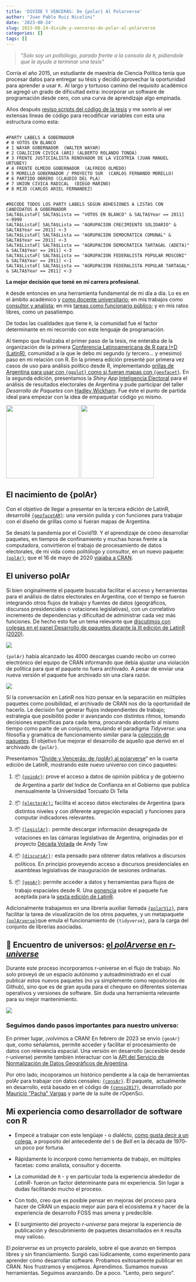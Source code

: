 ```yaml
---
title: 'DIVIDE Y VENCERÁS: De {polar} Al Polarverse'
author: "Juan Pablo Ruiz Nicolini"
date: '2023-08-24'
slug: 2023-08-24-divide-y-venceras-de-polar-al-polarverse
categories: []
tags: []
---
```


> *"Solo soy un politólogo, parado frente a la consola de `R`, pidiendole que le ayude a terminar una tesis"*

Corría el año 2015, un estudiante de maestría de Ciencia Política tenía que procesar datos para entregar su tésis y decidió aprovechar la oportunidad para aprender a usar `R.` Al largo y tortuoso camino del requisito académico se agregó un grado de dificultad extra: incorporar un software de programación desde cero, con una curva de aprendizaje algo empinada.

Años después [reviso scripts del código de la tesis](https://github.com/TuQmano/evoteSALTA_UTDT) y me sonrío al ver extensas líneas de código para recodificar variables con esta una estructura como esta:

```{r}

#PARTY LABELS A GOBERNADOR
# 0 VOTOS EN BLANCO
# 1 WAYAR GOBERNADOR  (WALTER WAYAR)
# 2 COALICION CIVICA (ARI) (ALBERTO ROLANDO TONDA)
# 3 FRENTE JUSTICIALISTA RENOVADOR DE LA VICOTRIA (JUAN MANUEL URTUBEY)
# 4 FRENTE OLMEDO GOBERNADOR  (ALFREDO OLMEDO)
# 5 MORELLO GOBERNADOR / PROYECTO SUR  (CARLOS FERNANDO MORELLO)
# 6 PARTIDO OBRERO (CLAUDIO DEL PLA)
# 7 UNION CIVICA RADICAL  (DIEGO MARINO)
# 8 MIJD (CARLOS ARIEL FERNANDEZ)


#RECODE TODOS LOS PARTY LABELS SEGUN ADHESIONES A LISTAS CON CANDIDATOS A GOBERNADOR
SALTA$ListaF[ SALTA$Lista == "VOTOS EN BLANCO" & SALTA$Year == 2011] <-9999
SALTA$ListaF[ SALTA$Lista == "AGRUPACION CRECIMIENTO SOLIDARIO" & SALTA$Year == 2011] <-3
SALTA$ListaF[ SALTA$Lista == "AGRUPACION DEMOCRATICA COMUNAL" & SALTA$Year == 2011] <-3
SALTA$ListaF[ SALTA$Lista == "AGRUPACION DEMOCRATICA TARTAGAL (ADETA)" & SALTA$Year == 2011] <-3
SALTA$ListaF[ SALTA$Lista == "AGRUPACION FEDERALISTA POPULAR MOSCONI" & SALTA$Year == 2011] <-1
SALTA$ListaF[ SALTA$Lista == "AGRUPACION FEDERALISTA POPULAR TARTAGAL" & SALTA$Year == 2011] <-3
```

**La mejor decisión que tomé en mi carrera profesional.**

`R` desde entonces en una herramienta fundamental de mi día a día. Lo es en el ámbito académico y [como docente universitario](https://tuqmano.github.io/geo_utdt/); en mis trabajos como [consultor y analista](https://twitter.com/menta_arg); en mis [tareas como funcionario público](https://ropensci.org/es/blog/2022/11/23/r-universe-stars-1-es/); y en mis ratos libres, como un pasatiempo.

De todas las cualidades que tiene `R`, la comunidad fue el factor determinante en mi recorrido con este lenguaje de programación.

Al tiempo que finalizaba el primer paso de la tesis, me enteraba de la organización de la primera [Conferencia Latinoamericana de R para I+D (LatinR)](https://latin-r.com/), comunidad a la que le debo mi segundo (y tercero... y enesimo) paso en mi relación con R. En la primera edición presenté por primera vez casos de uso para análisis político desde R, implementando [grillas de Argentina para usar con `{ggplot}` como si fueran mapas con `{geofacet}`](https://www.researchgate.net/publication/327382101_Geofaceting_Argentina_LatinR_2018). En la segunda edición, presentamos la *Shiny App* [Inteligencia Electoral](http://inteligenciaelectoral.mentacomunicacion.com.ar/) para el análisis de resultados electorales de Argentina y pude participar del taller  _Desarrollo de Paquetes_ con [Hadley Wickham](https://hadley.nz/). Fue éste el punto de partida ideal para empezar con la idea de empaquetar código yo mismo.


<img src="https://lh5.googleusercontent.com/L0544tZ7i2883QLp7qQGoix1hqLwjppjd9LYnE95Csh-Sq78J_FjRBYh_GZ6Hu1D0QVBzWf0unNjhTOWwClpNkoSjYoNWUjRtE7sVt5-s8KtOGr646jorwPSIJaPduvDSkJJ-bzpArzD-2HfpHGTsew" width="200">
<img src="https://lh3.googleusercontent.com/JhbZ-qOlqRNW-AVAho4A_xjEVw_NUSwwBPy2fM7DwirTKXclyuJfmPm0puMqv1MxaLCIH6ljZ6yU0pDvH-t4TPZenzjHbekNpChPuSrKiWSNH_cKRqxy4iMDdYztWJnjHNM9q10VJ0JC2VZKDHLEBpY" width="200">




## El nacimiento de {polAr}

Con el objetivo de llegar a presentar en la tercera edición de LatinR, desarrollé [`{geofacetAR}`](https://electorarg.github.io/geofaceteAR/): una versión pulida y con funciones para trabajar con el diseño de grillas como si fueran mapas de Argentina.

Se desató la pandemia por el Covid19. Y el aprendizaje de cómo desarrollar paquetes, en tiempos de confinamiento y muchas horas frente a la computadora, convirtieron el trabajo de procesamiento de datos electorales, de mi vida como politólogo y consultor, en un nuevo paquete: [`{polAr}`](https://github.com/electorArg/polAr); que el 16 de mayo de 2020 [viajaba a CRAN](https://twitter.com/CRANberriesFeed/status/1261597845808975872).

## El universo polAr

Si bien originalmente el paquete buscaba facilitar el acceso y herramientas para el análisis de datos electorales en Argentina, con el tiempo se fueron integrando otros flujos de trabajo y fuentes de datos (geográficos, discursos presidenciales o votaciones legislativas), con un correlativo incremento de dependencias y dificultad de administrar cada vez más funciones. De hecho esto fue un tema relevante que [discutimos con colegas en el panel Desarrollo de paquetes durante la III edición de LatinR (2020)](https://www.youtube.com/watch?v=UYvSv8StDa8&t=10872s).

[![](https://lh5.googleusercontent.com/uQA8VbmFABjeZbo96fkAtxOqQCLyYnG-PYpDpyzPrs01VrB2bKZDm2X9-jelYXnBvrENlHJxYGcw_h8FSo2jIREks_fHvkPHRXf0ejlcTNqYjdW4wPKZujS2n4GKrnTFZyabIQNUpRzehqRq1FHlbLY)](https://www.youtube.com/watch?v=UYvSv8StDa8&t=10872s)

`{polAr}` había alcanzado las 4000 descargas cuando recibo un correo electrónico del equipo de CRAN informando que debía ajustar una violación de política para que el paquete no fuera archivado. A pesar de enviar una nueva versión el paquete fue archivado sin una clara razón.

![](https://lh4.googleusercontent.com/BVfIfOecfmQidGrxg4vcISxDw-Cgpri7cxCZcOnHsiR9HW2qwjTR5SRP_AVR27Gf7KFL2Grby_R0nkcbiPlT5ZPh9-GloKBSOuI1fseNGuYOEvopYUe7bAGIBURhX5TX9G3BT4glKRCrr74cyN40Y38)

Sí la conversación en LatinR nos hizo pensar en la separación en múltiples paquetes como posibilidad, el archivado de CRAN nos dio la oportunidad de hacerlo. Le decisión fue generar flujos independientes de trabajo; estrategia que posibilitó poder ir avanzando con distintos ritmos, tomando decisiones específicas para cada tema, procurando abordarlo al mismo tiempo como parte de un conjunto, emulando el paradigma *Tidyverse*: una filosofía y gramática de funcionamiento similar para la [colección de paquetes](https://tuqmano.ar/2021/06/05/de-polar-al-polarverse/). El objetivo fue mejorar el desarrollo de aquello que derivó en el archivado de `{polAr}`.

Presentamos "[Divide y Vencerás: de {polAr} al polarverse](https://github.com/TuQmano/latinr2021/blob/master/divide_reinaras/divide_reinaras.pdf)" en la cuarta edición de LatinR, mostrando este nuevo universo con cinco paquetes:

1.  📦 [`{opinAr}`](https://politicaargentina.r-universe.dev/opinAr): prove el acceso a datos de opinión pública y de gobierno de Argentina a partir del Indice de Confianza en el Gobierno que publica mensualmente la Universidad Torcuato Di Tella

2.  📦 [`{electorAr}:`](https://politicaargentina.r-universe.dev/electorAr) facilita el acceso datos electorales de Argentina (para distintos niveles y con diferente agregación espacial) y funciones para computar indicadores relevantes.

3.  📦 [`{legislAr}`](https://politicaargentina.r-universe.dev/legislAr)`:` permite descargar información desagregada de votaciones en las cámaras legislativas de Argentina, originadas por el proyecto [Década Votada](https://andytow.com/scripts/disciplina/index-d.html) de Andy Tow

4.  📦 [`{discursAr}`](https://politicaargentina.r-universe.dev/discursAr)`:` esta pensado para obtener datos relativos a discursos políticos. En principio proveyendo acceso a discursos presidenciales en asambleas legislativas de inauguración de sesiones ordinarias.

5.  📦 [`{geoAr}`](https://politicaargentina.r-universe.dev/geoAr): permite acceder a datos y herramientas para flujos de trabajo espaciales desde R. Una [ponencia](https://github.com/TuQmano/latinr2023/blob/main/geoAr/geoAr.pdf) sobre el paquete fue aceptada para la [sexta edición de LatinR](https://latin-r.com/).

Adicionalmente trabajamos en una librería auxiliar llamada [`{polarViz}`](https://politicaargentina.r-universe.dev/polArViz), para facilitar la tarea de visualización de los otros paquetes, y un metapaquete [`{polArverse}`](https://politicaargentina.r-universe.dev/polArverse)que emula el funcionamiento de `{tidyverse}`, para la carga del conjunto de librerías asociadas.

## 🌠 Encuentro de universos: [el *polArverse* en *r-universe*](https://politicaargentina.r-universe.dev/builds)

Durante este proceso incorporamos r-universe en el flujo de trabajo. No solo proveyó de un espacio autónomo y autoadministrado en el cual publicar estos nuevos paquetes (no ya simplemente como repositorios de Github), sino que es de gran ayuda para el chequeo en diferentes sistemas operativos y versiones de software. Sin duda una herramienta relevante para su mejor mantenimiento.

![](https://lh4.googleusercontent.com/VHMVype__IRMsC3OkW3SHS68Htr8eJD58TPfZpCkycy6iReA_sDjbasHGqwP7RptmvPoD1C6KIYW3RUEEh1NjIxDJNRpmgTdebOz6n1Nzgpc3jLGN8DHYVbkUmYxYGISTc80HuCS-Y3rDl0BtahstFc)

### Seguimos dando pasos importantes para nuestro universo:

En primer lugar, ¡volvimos a CRAN! En febrero de 2023 se envío `{geoAr}` que, como señalamos, permite acceder y facilitar el procesamiento de datos con relevancia espacial. Una versión en desarrollo (accesible desde r-universe) permite también interactuar con la [API del Servicio de Normalización de Datos Geográficos de Argentina](https://georef-ar-api.readthedocs.io/es/latest/).

Por otro lado, incoporamos un histórico pendiente a la caja de herramientas polAr para trabajar con datos censales: [`{censAr}`](https://github.com/PoliticaArgentina/censAr). El paquete,  actualmente en desarrollo, está basado en el código de [`{censo2017}`](https://docs.ropensci.org/censo2017/), desarrollado por [Mauricio "Pacha" Vargas](https://ropensci.org/author/pach%C3%A1-aka-mauricio-vargas-sep%C3%BAlveda/) y parte de la suite de rOpenSci.

## Mi experiencia como desarrollador de software con R

-   Empecé a trabajar con este lengüaje - o dialécto, [como gusta decir a un colega](https://tuqmano.github.io/CienciaDeDatosCiPol/clases/clase1.html#12), a proposito del antecedente del `S` de *Bell* en la década de 1970- un poco por fortuna.

-   Rápidamente lo incorporé como herramienta de trabajo, en múltiples facetas: como analista, consultor y docente.

-   La comunidad de `R` - y en particular toda la experiencia alrededor de *LatinR*- fueron un factor determinante para mi experiencia. Sin lugar a dudas facilitando mucho el proceso.

-   Con todo, creo que es posible pensar en mejoras del proceso para hacer de CRAN un espacio mejor aún para el ecosistema `R` y hacer de la experiencia de desarrollo FOSS mas amena y predecible.

-   El surgimiento del proyecto *r-universe* para mejorar la experiencia de publicación y descubrimiento de paquetes desarrollados en `R` resulta muy valioso.

El *polarverse* es un proyecto paralelo, sobre el que avanzo en tiempos libres y sin financiamiento. Surgió casi lúdicamente, como experimento para aprender cómo desarrollar software. Probamos exitosamente publicar en CRAN. Nos frustramos y enojamos. Aprendimos. Sumamos nuevas herramientas. Seguimos avanzando. De a poco. "Lento, pero seguro".
